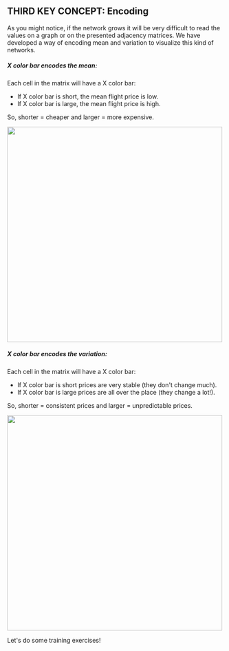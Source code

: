 ## THIRD KEY CONCEPT: Encoding

As you might notice, if the network grows it will be very difficult to read the values on a graph or on the presented adjacency matrices. We have developed a way of encoding mean and variation to visualize this kind of networks.

##### X color bar encodes the mean:

Each cell in the matrix will have a X color bar:

- If X color bar is short, the mean flight price is low.
- If X color bar is large, the mean flight price is high.

So, shorter = cheaper and larger = more expensive.

<img src='./assets/images/color-mean.svg' width='500'>

##### X color bar encodes the variation:

Each cell in the matrix will have a X color bar:

- If X color bar is short prices are very stable (they don't change much).
- If X color bar is large prices are all over the place (they change a lot!).

So, shorter = consistent prices and larger = unpredictable prices.

<img src='./assets/images/size-std.svg' width='500'>

Let's do some training exercises!
